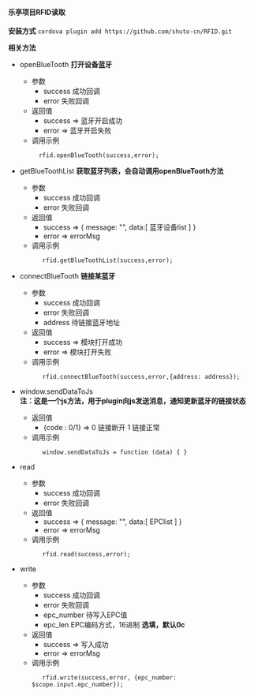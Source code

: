 #### 乐亭项目RFID读取

**安装方式**
`cordova plugin add https://github.com/shuto-cn/RFID.git`

**相关方法**

 - openBlueTooth  **打开设备蓝牙**
     - 参数 
         - success 成功回调
         - error 失败回调 
     - 返回值
         - success => 蓝牙开启成功
         - error => 蓝牙开启失败
     - 调用示例
         ```
           rfid.openBlueTooth(success,error);
         ```
         
 - getBlueToothList   **获取蓝牙列表，会自动调用openBlueTooth方法**
    - 参数 
         - success 成功回调
         - error 失败回调 
     - 返回值
         - success => { message: "", data:[ 蓝牙设备list ] }  
         - error => errorMsg
     - 调用示例
         ```
            rfid.getBlueToothList(success,error);
         ```
 - connectBlueTooth  **链接某蓝牙**
     - 参数 
         - success 成功回调
         - error 失败回调 
         - address 待链接蓝牙地址
     - 返回值
         - success => 模块打开成功
         - error => 模块打开失败
     - 调用示例
         ```
            rfid.connectBlueTooth(success,error,{address: address});
         ```
  - window.sendDataToJs     
  **注：这是一个js方法，用于plugin向js发送消息，通知更新蓝牙的链接状态**
      - 返回值
          -  {code : 0/1}  => 0 链接断开   1 链接正常
      - 调用示例
         ```
            window.sendDataToJs = function (data) { }        
         ```    
 - read
    - 参数 
         - success 成功回调
         - error 失败回调 
     - 返回值
         - success => { message: "", data:[ EPClist ] }  
         - error => errorMsg
     - 调用示例
         ```
            rfid.read(success,error);
         ```
 - write
     - 参数 
         - success 成功回调
         - error 失败回调 
         - epc_number 待写入EPC值
         - epc_len EPC编码方式，16进制 **选填，默认0c**
     - 返回值
         - success => 写入成功
         - error => errorMsg
     - 调用示例
         ```
            rfid.write(success,error, {epc_number: $scope.input.epc_number});
         ```